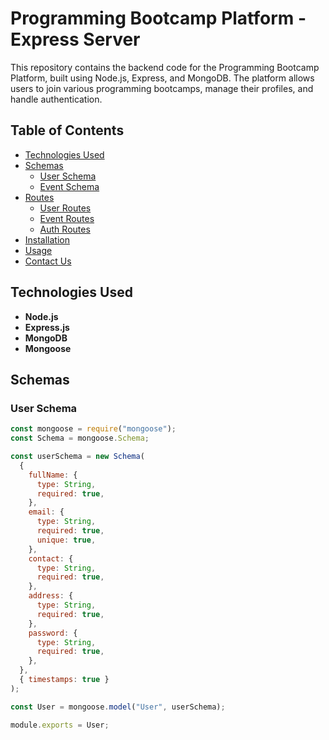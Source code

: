 # Programming Bootcamp Platform - Express Server

This repository contains the backend code for the Programming Bootcamp Platform, built using Node.js, Express, and MongoDB. The platform allows users to join various programming bootcamps, manage their profiles, and handle authentication.

## Table of Contents

- [Technologies Used](#technologies-used)
- [Schemas](#schemas)
  - [User Schema](#user-schema)
  - [Event Schema](#event-schema)
- [Routes](#routes)
  - [User Routes](#user-routes)
  - [Event Routes](#event-routes)
  - [Auth Routes](#auth-routes)
- [Installation](#installation)
- [Usage](#usage)
- [Contact Us](#contact-us)

## Technologies Used

- **Node.js**
- **Express.js**
- **MongoDB**
- **Mongoose**

## Schemas

### User Schema

```javascript
const mongoose = require("mongoose");
const Schema = mongoose.Schema;

const userSchema = new Schema(
  {
    fullName: {
      type: String,
      required: true,
    },
    email: {
      type: String,
      required: true,
      unique: true,
    },
    contact: {
      type: String,
      required: true,
    },
    address: {
      type: String,
      required: true,
    },
    password: {
      type: String,
      required: true,
    },
  },
  { timestamps: true }
);

const User = mongoose.model("User", userSchema);

module.exports = User;
